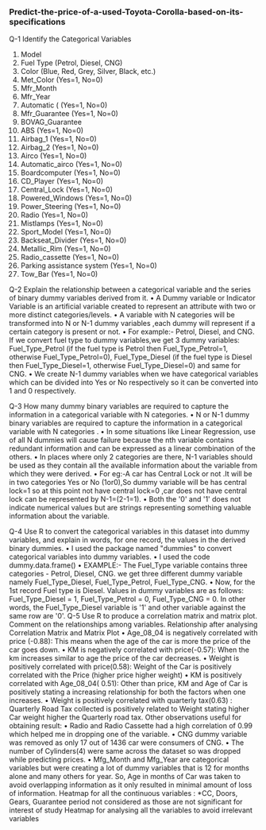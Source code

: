 ### Predict-the-price-of-a-used-Toyota-Corolla-based-on-its-specifications

Q-1 Identify the Categorical Variables
1. Model
2. Fuel Type (Petrol, Diesel, CNG)
3. Color (Blue, Red, Grey, Silver, Black, etc.)
4. Met_Color (Yes=1, No=0)
5. Mfr_Month
6. Mfr_Year
7. Automatic ( (Yes=1, No=0)
8. Mfr_Guarantee (Yes=1, No=0)
9. BOVAG_Guarantee
10. ABS (Yes=1, No=0)
11. Airbag_1 (Yes=1, No=0)
12. Airbag_2 (Yes=1, No=0)
13. Airco (Yes=1, No=0)
14. Automatic_airco (Yes=1, No=0)
15. Boardcomputer (Yes=1, No=0)
16. CD_Player (Yes=1, No=0)
17. Central_Lock (Yes=1, No=0)
18. Powered_Windows (Yes=1, No=0)
19. Power_Steering (Yes=1, No=0)
20. Radio (Yes=1, No=0)
21. Mistlamps (Yes=1, No=0)
22. Sport_Model (Yes=1, No=0)
23. Backseat_Divider (Yes=1, No=0)
24. Metallic_Rim (Yes=1, No=0)
25. Radio_cassette (Yes=1, No=0)
26. Parking assistance system (Yes=1, No=0)
27. Tow_Bar (Yes=1, No=0)


Q-2 Explain the relationship between a categorical variable and the series of binary dummy variables derived from it.
• A Dummy variable or Indicator Variable is an artificial variable created to represent an attribute with two or more distinct categories/levels.
• A variable with N categories will be transformed into N or N-1 dummy variables ,each dummy will represent if a certain category is present or not.
• For example:- Petrol, Diesel, and CNG. If we convert fuel type to dummy variables,we get 3
dummy variables: Fuel_Type_Petrol (if the fuel type is Petrol then Fuel_Type_Petrol=1, otherwise Fuel_Type_Petrol=0), Fuel_Type_Diesel (if the fuel type is Diesel then Fuel_Type_Diesel=1, otherwise Fuel_Type_Diesel=0) and same for CNG.
• We create N-1 dummy variables when we have categorical variables which can be divided into Yes or No respectively so it can be converted into 1 and 0 respectively.


Q-3 How many dummy binary variables are required to capture the information in a categorical variable with N categories.
• N or N-1 dummy binary variables are required to capture the information in a categorical variable with N categories .
• In some situations like Linear Regression, use of all N dummies will cause failure because the nth variable contains redundant information and can be expressed as a linear combination of the others.
• In places where only 2 categories are there, N-1 variables should be used as they contain all the available information about the variable from which they were derived.
• For eg:-A car has Central Lock or not .It will be in two categories Yes or No (1or0),So dummy variable will be has central lock=1 so at this point not have central lock=0 ,car does not have central lock can be represented by N-1=(2-1=1).
• Both the '0' and '1' does not indicate numerical values but are strings representing something valuable information about the variable.


Q-4 Use R to convert the categorical variables in this dataset into dummy variables, and explain in words, for one record, the values in the derived binary dummies.
• I used the package named "dummies" to convert categorical variables into dummy variables.
• I used the code dummy.data.frame()
• EXAMPLE:- The Fuel_Type variable contains three categories - Petrol, Diesel, CNG. we get three different dummy variable namely Fuel_Type_Diesel, Fuel_Type_Petrol, Fuel_Type_CNG.
• Now, for the 1st record Fuel type is Diesel. Values in dummy variables are as follows: Fuel_Type_Diesel = 1, Fuel_Type_Petrol = 0, Fuel_Type_CNG = 0. In other words, the Fuel_Type_Diesel variable is '1' and other variable against the same row are '0'.
Q-5 Use R to produce a correlation matrix and matrix plot. Comment on the relationships among variables.
Relationship after analysing Correlation Matrix and Matrix Plot
• Age_08_04 is negatively correlated with price (-0.88): This means when the age of the car is more the price of the car goes down.
• KM is negatively correlated with price(-0.57): When the km increases similar to age the price of the car decreases.
• Weight is positively correlated with price(0.58): Weight of the Car is positively correlated with the Price (higher price higher weight)
• KM is positively correlated with Age_08_04( 0.51): Other than price, KM and Age of Car is positively stating a increasing relationship for both the factors when one increases.
• Weight is positively correlated with quarterly tax(0.63) : Quarterly Road Tax collected is positively related to Weight stating higher Car weight higher the Quarterly road tax.
Other observations useful for obtaining result:
• Radio and Radio Cassette had a high correlation of 0.99 which helped me in dropping one of the variable.
• CNG dummy variable was removed as only 17 out of 1436 car were consumers of CNG.
• The number of Cylinders(4) were same across the dataset so was dropped while predicting prices.
• Mfg_Month and Mfg_Year are categorical variables but were creating a lot of dummy variables that is 12 for months alone and many others for year. So, Age in months of Car was taken to avoid overlapping information as it only resulted in minimal amount of loss of information.
Heatmap for all the continuous variables :
*CC, Doors, Gears, Guarantee period not considered as those are not significant for interest of study
Heatmap for analysing all the variables to avoid irrelevant variables




